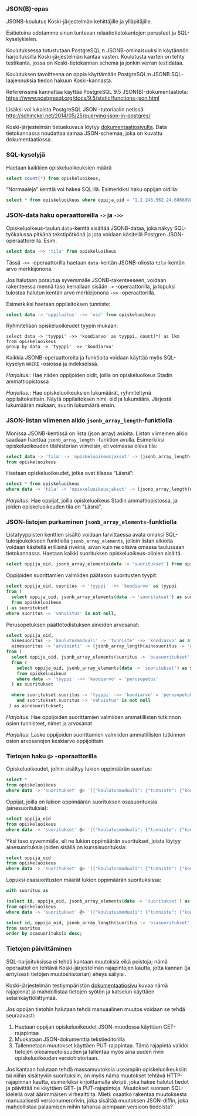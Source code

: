### JSON(B)-opas

JSONB-koulutus Koski-järjestelmän kehittäjille ja ylläpitäjille.

Esitietoina odotamme sinun tuntevan relaatiotietokantojen perusteet ja SQL-kyselykielen.

Koulutuksessa tutustutaan PostgreSQL:n JSONB-ominaisuuksiin käytännön harjoituksilla Koski-järjestelmän kantaa vasten. Koulutusta varten on tehty testikanta, jossa on Koski-tietokannan schema ja jonkin verran testidataa.

Koulutuksen tavoitteena on oppia käyttämään PostgreSQL:n JSONB SQL-laajennuksia tiedon hakuun Koski-kannasta. 

Referenssinä kannattaa käyttää PostgreSQL 9.5 JSON(B)-dokumentaatiota: https://www.postgresql.org/docs/9.5/static/functions-json.html

Lisäksi voi lukaista PostgreSQL JSON -tutoriaalin netissä: http://schinckel.net/2014/05/25/querying-json-in-postgres/

Koski-järjestelmän tietuekuvaus löytyy [dokumentaatiosivulta](https://koskidev.koski.oph.reaktor.fi/koski/documentation). Data tietokannassa noudattaa samaa JSON-schemaa, joka on kuvattu dokumentaatiossa.

### SQL-kyselyjä

Haetaan kaikkien opiskeluoikeuksien määrä

```sql
select count(*) from opiskeluoikeus;
````

“Normaaleja” kenttiä voi hakea SQL:llä. Esimerkiksi haku oppijan oidilla:

```sql
select * from opiskeluoikeus where oppija_oid = '1.2.246.562.24.68660987408'
````

### JSON-data haku operaattoreilla `->` ja `->>`

Opiskeluoikeus-taulun `data`-kenttä sisältää JSONB-dataa, joka näkyy SQL-työkalussa pitkänä tekstipötkönä 
ja jota voidaan käsitellä Postgren JSON-operaattoreilla. Esim.

```sql
select data ->> 'tila' from opiskeluoikeus
```

Tässä `->>` -operaattorilla haetaan `data`-kentän JSONB-oliosta `tila`-kentän arvo merkkijonona. 

Jos halutaan porautua syvemmälle JSONB-rakenteeseen, voidaan rakenteessa mennä taso kerrallaan sisään `->` -operaattorilla, ja lopuksi
tulostaa halutun kentän arvo merkkijonona `->>` -operaattorilla.

Esimerkiksi haetaan oppilaitoksen tunniste:

```sql
select data -> 'oppilaitos' ->> 'oid' from opiskeluoikeus
```

Ryhmitellään opiskeluoikeudet tyypin mukaan:

```
select data -> 'tyyppi' ->> 'koodiarvo' as tyyppi, count(*) as lkm
from opiskeluoikeus
group by data -> 'tyyppi' ->> 'koodiarvo'
```

Kaikkia JSONB-operaattoreita ja funktioita voidaan käyttää myös SQL-kyselyn `WHERE` -osiossa ja indekseissä.

*Harjoitus:*: Hae niiden oppijoiden oidit, joilla on opiskeluoikeus Stadin ammattiopistossa

*Harjoitus:*: Hae opiskeluoikeuksien lukumäärät, ryhmiteltynä oppilaitoksittain. Näytä oppilaitoksen nimi, oid ja lukumäärä. Järjestä lukumäärän mukaan, suurin lukumäärä ensin.

### JSON-listan viimenen alkio `jsonb_array_length`-funktiolla

Monissa JSONB-kentissä on lista (json array) asioita. Listan viimeinen alkio saadaan haettua `jsonb_array_length` -funktion avulla.
Esimerkiksi opiskeluoikeuden tilahistorian viimeisin, eli voimassa oleva tila:

```sql
select data -> 'tila' -> 'opiskeluoikeusjaksot' -> (jsonb_array_length(data -> 'tila' -> 'opiskeluoikeusjaksot') - 1) 
from opiskeluoikeus
```

Haetaan opiskeluoikeudet, jotka ovat tilassa “Läsnä”:

```sql
select * from opiskeluoikeus 
where data -> 'tila' -> 'opiskeluoikeusjaksot' -> (jsonb_array_length(data -> 'tila' -> 'opiskeluoikeusjaksot') - 1) -> 'tila' ->> 'koodiarvo' = 'lasna'
```

*Harjoitus*: Hae oppijat, joilla opiskeluoikeus Stadin ammattiopistossa,
ja joiden opiskeluoikeuden tila on "Läsnä".

### JSON-listojen purkaminen `jsonb_array_elements`-funktiolla

Listatyyppisten kenttien sisältö voidaan tarvittaessa avata omaksi SQL-tulosjoukokseen funktiolla `jsonb_array_elements`, jolloin
listan alkioita voidaan käsitellä erillisinä riveinä, aivan kuin ne olisiva omassa taulussaan tietokannassa.
Haetaan kaikki suorituksen opiskeluoikeus-olioien sisältä.

```sql
select oppija_oid, jsonb_array_elements(data -> 'suoritukset') from opiskeluoikeus;
```

Oppijoiden suorittamien valmiiden päätason suoritusten tyypit:

```sql
select oppija_oid, suoritus -> 'tyyppi' ->> 'koodiarvo' as tyyppi 
from (
  select oppija_oid, jsonb_array_elements(data -> 'suoritukset') as suoritus 
  from opiskeluoikeus
) as suoritukset
where suoritus -> 'vahvistus' is not null;
```

Perusopetuksen päättötodistuksen aineiden arvosanat:

```sql
select oppija_oid,
  ainesuoritus -> 'koulutusmoduuli' -> 'tunniste' ->> 'koodiarvo' as aine,
  ainesuoritus -> 'arviointi' -> (jsonb_array_length(ainesuoritus -> 'arviointi') - 1) -> 'arvosana' ->> 'koodiarvo' as arvosana
from (
  select oppija_oid, jsonb_array_elements(suoritus -> 'osasuoritukset') as ainesuoritus 
  from (
    select oppija_oid, jsonb_array_elements(data -> 'suoritukset') as suoritus 
    from opiskeluoikeus
    where data -> 'tyyppi' ->> 'koodiarvo' = 'perusopetus'
  ) as suoritukset

  where suoritukset.suoritus -> 'tyyppi' ->> 'koodiarvo' = 'perusopetuksenoppimaara'
    and suoritukset.suoritus -> 'vahvistus' is not null
 ) as ainesuoritukset;
```

*Harjoitus*: Hae oppijoiden suorittamien valmiiden ammatillisten tutkinnon osien tunnisteet, nimet ja arvosanat

*Harjoitus*: Laske oppijoiden suorittamien valmiiden ammatillisten tutkinnon osien arvosanojen keskiarvo oppijoittain

### Tietojen haku `@>` -operaattorilla

Opiskeluoikeudet, joihin sisältyy lukion oppimäärän suoritus:

```sql
select *
from opiskeluoikeus
where data -> 'suoritukset' @> '[{"koulutusmoduuli": {"tunniste": {"koodiarvo": "309902"}}}]'
```

Oppijat, joilla on lukion oppimäärän suorituksen osasuorituksia (ainesuorituksia):

```sql
select oppija_oid
from opiskeluoikeus
where data -> 'suoritukset' @> '[{"koulutusmoduuli": {"tunniste": {"koodiarvo": "309902"}}, "osasuoritukset": [{}]}]'
```

Yksi taso syvemmälle, eli ne lukion oppimäärän suoritukset, joista löytyy ainesuorituksia joiden sisällä on kurssisuorituksia:

```sql
select oppija_oid
from opiskeluoikeus
where data -> 'suoritukset' @> '[{"koulutusmoduuli": {"tunniste": {"koodiarvo": "309902"}}, "osasuoritukset": [{"osasuoritukset":[{}]}]}]'
```

Lopuksi osasuoritusten määrät lukion oppimäärän suorituksissa:

```sql
with suoritus as

(select id, oppija_oid, jsonb_array_elements(data -> 'suoritukset') as suoritus
from opiskeluoikeus
where data -> 'suoritukset' @> '[{"koulutusmoduuli": {"tunniste": {"koodiarvo": "309902"}}}]')

select id, oppija_oid, jsonb_array_length(suoritus -> 'osasuoritukset') osasuorituksia
from suoritus
order by osasuorituksia desc;
```

### Tietojen päivittäminen

SQL-harjoituksissa ei tehdä kantaan muutoksia eikä poistoja; nämä operaatiot on tehtävä Koski-järjestelmän rajapintojen kautta, jotta kannan (ja erityisesti tietojen muutoshistorian) eheys säilyisi. 

Koski-järjestelmän testiympäristön [dokumentaatiosivu](https://koskidev.koski.oph.reaktor.fi/koski/documentation) kuvaa nämä rajapinnat ja mahdollistaa tietojen syötön ja katselun käyttäen selainkäyttöliittymää.

Jos oppijan tietohin halutaan tehdä manuaalinen muutos voidaan se tehdä seuraavasti:

1. Haetaan oppijan opiskeluoikeudet JSON-muodossa käyttäen GET-rajapintaa
2. Muokataan JSON-dokumenttia tekstieditorilla
3. Tallennetaan muutokset käyttäen PUT-rajapintaa. Tämä rajapinta validoi tietojen oikeamuotoisuuden ja tallentaa myös aina uuden rivin opiskeluoikeuden versiohistoriaan.

Jos kantaan halutaan tehdä massamuutoksia useampiin opiskeluoikeuksiin tai niihin sisältyviin suorituksiin, on myös nämä muutokset tehtävä HTTP-rajapinnan kautta, esimerkiksi kirjoittamalla skripti, joka hakee halutut tiedot ja päivittää ne käyttäen GET- ja PUT-rajapintoja. Muutokset suoraan SQL-kielellä ovat äärimmäisen virhealttiita. Mieti: osaatko rakentaa muutoksesta manuaalisesti versionumerorivin, joka sisältää muutoksen JSON-diffin, joka mahdollistaa palaamisen mihin tahansa aiempaan versioon tiedoista?
